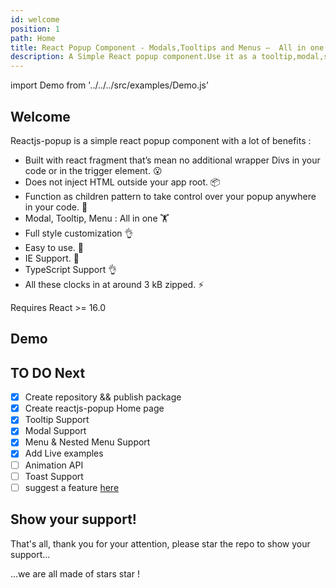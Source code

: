 ```yaml
---
id: welcome
position: 1
path: Home
title: React Popup Component - Modals,Tooltips and Menus —  All in one
description: A Simple React popup component.Use it as a tooltip,modal,sub-menu and match more ...
---
```


import Demo from '../../../src/examples/Demo.js'

## Welcome

Reactjs-popup is a simple react popup component with a lot of benefits :

- Built with react fragment that’s mean no additional wrapper Divs in your code or in the trigger element. 😮
- Does not inject HTML outside your app root. 📦
- Function as children pattern to take control over your popup anywhere in your code. 💪
- Modal, Tooltip, Menu : All in one 🏋️
- Full style customization 👌
- Easy to use. 🚀
- IE Support. 🚀
- TypeScript Support 👌
- All these clocks in at around 3 kB zipped. ⚡️

Requires React >= 16.0

## Demo

<Demo />

## TO DO Next

- [x] Create repository && publish package
- [x] Create reactjs-popup Home page
- [x] Tooltip Support
- [x] Modal Support
- [x] Menu & Nested Menu Support
- [x] Add Live examples
- [ ] Animation API
- [ ] Toast Support
- [ ] suggest a feature [here](https://github.com/yjose/reactjs-popup/labels/Features)

## Show your support!

That's all, thank you for your attention, please star the repo to show your support...

...we are all made of stars star !

